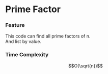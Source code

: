 # Prime Factor
### Feature
This code can find all prime factors of n.	
And list by value.
### Time Complexity
$$O(\sqrt{n})$$
